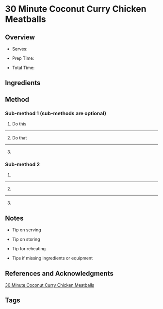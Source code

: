 # 30 Minute Coconut Curry Chicken Meatballs

## Overview

- Serves:

- Prep Time:

- Total Time:

## Ingredients



## Method

### Sub-method 1 (sub-methods are optional)

1. Do this
---
2. Do that
---
3.

### Sub-method 2

1.
---
2.
---
3.

## Notes

- Tip on serving

- Tip on storing

- Tip for reheating

- Tips if missing ingredients or equipment

## References and Acknowledgments

[30 Minute Coconut Curry Chicken Meatballs](https://www.halfbakedharvest.com/30-minute-coconut-curry-chicken-meatballs/#bo-recipe)

## Tags


